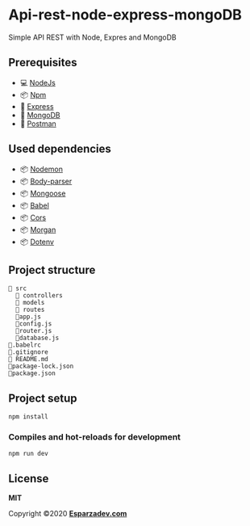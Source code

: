 # Api-rest-node-express-mongoDB
Simple API REST with Node, Expres and MongoDB

## Prerequisites
- 💻 [NodeJs](https://nodejs.org/es/)
- 📦 [Npm](https://www.npmjs.com/)
- 🚀 [Express](https://expressjs.com/)
- 💾 [MongoDB](https://www.mongodb.com/)
- 📮 [Postman](https://www.postman.com/) 

## Used dependencies
- 📦 [Nodemon](https://www.npmjs.com/package/nodemon)
- 📦 [Body-parser](https://www.npmjs.com/package/body-parser)
- 📦 [Mongoose](https://mongoosejs.com/)
- 📦 [Babel](https://babeljs.io/)
- 📦 [Cors](https://www.npmjs.com/package/cors)
- 📦 [Morgan](https://www.npmjs.com/package/morgan)
- 📦 [Dotenv](https://www.npmjs.com/package/dotenv)

## Project structure
```
📁 src
  📁 controllers 	
  📁 models 	
  📁 routes 	
  📝app.js 	
  📝config.js 
  📝router.js
  📝database.js
📝.babelrc 	
📝.gitignore 	
📘 README.md 	
📝package-lock.json 
📝package.json    
```
## Project setup
```
npm install
```


### Compiles and hot-reloads for development
```
npm run dev
```

## License

**MIT**

Copyright ©2020 **[Esparzadev.com](esparzadev.com)**